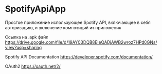# SpotifyApiApp
Простое приложение использующее Spotify API, включающее в себя авторизацию, и включение композиций из приложения

Ссылка на .apk файл https://drive.google.com/file/d/19AY03DQB8EleQADjAWB2wroz7HPd0GNs/view?usp=sharing

Spotify API Documentation https://developer.spotify.com/documentation/

OAuth2 https://oauth.net/2/
